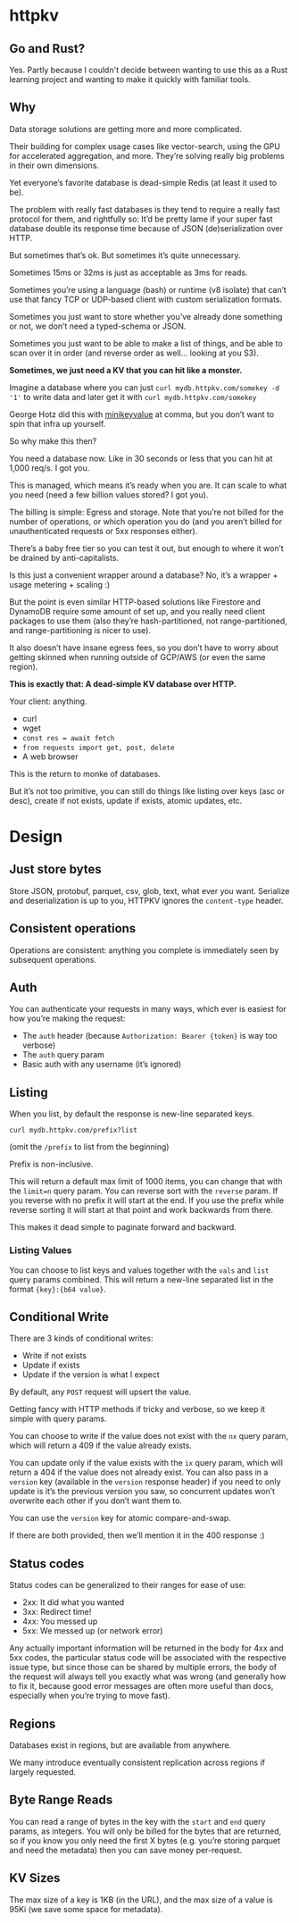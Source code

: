 # httpkv

## Go and Rust?

Yes. Partly because I couldn't decide between wanting to use this as a Rust learning project and wanting to make it quickly with familiar tools.

## Why

Data storage solutions are getting more and more complicated.

Their building for complex usage cases like vector-search, using the GPU for accelerated aggregation, and more. They’re solving really big problems in their own dimensions.

Yet everyone’s favorite database is dead-simple Redis (at least it used to be).

The problem with really fast databases is they tend to require a really fast protocol for them, and rightfully so: It’d be pretty lame if your super fast database double its response time because of JSON (de)serialization over HTTP.

But sometimes that’s ok. But sometimes it’s quite unnecessary.

Sometimes 15ms or 32ms is just as acceptable as 3ms for reads.

Sometimes you’re using a language (bash) or runtime (v8 isolate) that can’t use that fancy TCP or UDP-based client with custom serialization formats.

Sometimes you just want to store whether you’ve already done something or not, we don’t need a typed-schema or JSON.

Sometimes you just want to be able to make a list of things, and be able to scan over it in order (and reverse order as well… looking at you S3).

**Sometimes, we just need a KV that you can hit like a monster.**

Imagine a database where you can just `curl mydb.httpkv.com/somekey -d '1'` to write data and later get it with `curl mydb.httpkv.com/somekey`

George Hotz did this with [minikeyvalue](https://github.com/geohot/minikeyvalue) at comma, but you don’t want to spin that infra up yourself.

So why make this then?

You need a database now. Like in 30 seconds or less that you can hit at 1,000 req/s. I got you.

This is managed, which means it’s ready when you are. It can scale to what you need (need a few billion values stored? I got you).

The billing is simple: Egress and storage. Note that you’re not billed for the number of operations, or which operation you do (and you aren’t billed for unauthenticated requests or 5xx responses either).

There’s a baby free tier so you can test it out, but enough to where it won’t be drained by anti-capitalists.

Is this just a convenient wrapper around a database? No, it’s a wrapper + usage metering + scaling :)

But the point is even similar HTTP-based solutions like Firestore and DynamoDB require some amount of set up, and you really need client packages to use them (also they’re hash-partitioned, not range-partitioned, and range-partitioning is nicer to use).

It also doesn’t have insane egress fees, so you don’t have to worry about getting skinned when running outside of GCP/AWS (or even the same region).

**This is exactly that: A dead-simple KV database over HTTP.**

Your client: anything.

- curl
- wget
- `const res = await fetch`
- `from requests import get, post, delete`
- A web browser

This is the return to monke of databases.

But it’s not too primitive, you can still do things like listing over keys (asc or desc), create if not exists, update if exists, atomic updates, etc.

# Design

## Just store bytes

Store JSON, protobuf, parquet, csv, glob, text, what ever you want. Serialize and deserialization is up to you, HTTPKV ignores the `content-type` header.

## Consistent operations

Operations are consistent: anything you complete is immediately seen by subsequent operations.

## Auth

You can authenticate your requests in many ways, which ever is easiest for how you’re making the request:

- The `auth` header (because `Authorization: Bearer {token}` is way too verbose)
- The `auth` query param
- Basic auth with any username (it’s ignored)

## Listing

When you list, by default the response is new-line separated keys.

`curl mydb.httpkv.com/prefix?list`

(omit the `/prefix` to list from the beginning)

Prefix is non-inclusive.

This will return a default max limit of 1000 items, you can change that with the `limit=n` query param. You can reverse sort with the `reverse` param. If you reverse with no prefix it will start at the end. If you use the prefix while reverse sorting it will start at that point and work backwards from there.

This makes it dead simple to paginate forward and backward.

### Listing Values

You can choose to list keys and values together with the `vals` and `list` query params combined. This will return a new-line separated list in the format `{key}:{b64 value}`.

## Conditional Write

There are 3 kinds of conditional writes:

- Write if not exists
- Update if exists
- Update if the version is what I expect

By default, any `POST` request will upsert the value.

Getting fancy with HTTP methods if tricky and verbose, so we keep it simple with query params.

You can choose to write if the value does not exist with the `nx` query param, which will return a 409 if the value already exists.

You can update only if the value exists with the `ix` query param, which will return a 404 if the value does not already exist. You can also pass in a `version` key (available in the `version` response header) if you need to only update is it’s the previous version you saw, so concurrent updates won’t overwrite each other if you don’t want them to.

You can use the `version` key for atomic compare-and-swap.

If there are both provided, then we’ll mention it in the 400 response :)

## Status codes

Status codes can be generalized to their ranges for ease of use:

- 2xx: It did what you wanted
- 3xx: Redirect time!
- 4xx: You messed up
- 5xx: We messed up (or network error)

Any actually important information will be returned in the body for 4xx and 5xx codes, the particular status code will be associated with the respective issue type, but since those can be shared by multiple errors, the body of the request will always tell you exactly what was wrong (and generally how to fix it, because good error messages are often more useful than docs, especially when you’re trying to move fast).

## Regions

Databases exist in regions, but are available from anywhere.

We many introduce eventually consistent replication across regions if largely requested.

## Byte Range Reads

You can read a range of bytes in the key with the `start` and `end` query params, as integers. You will only be billed for the bytes that are returned, so if you know you only need the first X bytes (e.g. you’re storing parquet and need the metadata) then you can save money per-request.

## KV Sizes

The max size of a key is 1KB (in the URL), and the max size of a value is 95Ki (we save some space for metadata).